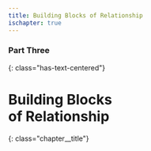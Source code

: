 ```yaml
---
title: Building Blocks of Relationship
ischapter: true
---
```


### Part Three
{: class="has-text-centered"}

# Building Blocks <br>of Relationship
{: class="chapter__title"}

